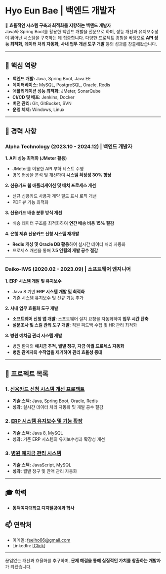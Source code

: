 # Hyo Eun Bae | 백엔드 개발자  

🚀 **효율적인 시스템 구축과 최적화를 지향하는 백엔드 개발자**  
Java와 Spring Boot를 활용한 백엔드 개발을 전문으로 하며, 성능 개선과 유지보수성이 뛰어난 시스템을 구축하는 데 집중합니다. 다양한 프로젝트 경험을 바탕으로 **API 성능 최적화, 데이터 처리 자동화, 사내 업무 개선 도구 개발** 등의 성과를 창출해왔습니다.

---

## 🔹 핵심 역량
- **백엔드 개발:** Java, Spring Boot, Java EE  
- **데이터베이스:** MySQL, PostgreSQL, Oracle, Redis  
- **애플리케이션 성능 최적화:** JMeter, SonarQube 
- **CI/CD 및 배포:** Jenkins, Docker  
- **버전 관리:** Git, GitBucket, SVN  
- **운영 체제:** Windows, Linux  

---

## 📌 경력 사항

### **Alpha Technology (2023.10 - 2024.12) | 백엔드 개발자**
**1. API 성능 최적화 (JMeter 활용)**
- JMeter를 이용한 API 부하 테스트 수행  
- 병목 현상을 분석 및 개선하여 **시스템 확장성 30% 향상**  

**2. 신용카드 웹 애플리케이션 및 배치 프로세스 개선**
- 신규 신용카드 사용자 계약 필드 표시 로직 개선  
- PDF 뷰 기능 최적화  

**3. 신용카드 배송 분류 방식 개선**
- 배송 데이터 구조를 최적화하여 **연간 배송 비용 15% 절감**  

**4. 은행 제휴 신용카드 신청 시스템 재개발**
- **Redis 캐싱 및 Oracle DB 활용**하여 실시간 데이터 처리 자동화  
- 프로세스 개선을 통해 **7.5 인월의 개발 공수 절감**  

---

### **Daiko-IWS (2020.02 - 2023.09) | 소프트웨어 엔지니어**
**1. ERP 시스템 개발 및 유지보수**
- Java 8 기반 **ERP 시스템 개발 및 최적화**  
- 기존 시스템 유지보수 및 신규 기능 추가  

**2. 사내 업무 효율화 도구 개발**
- **소프트웨어 신청 앱 개발:** 소프트웨어 설치 요청을 자동화하여 **업무 시간 단축**  
- **설문조사 및 스킬 관리 도구 개발:** 직원 피드백 수집 및 HR 관리 최적화  

**3. 병원 예치금 관리 시스템 개발**
- 병원 환자의 **예치금 추적, 월별 청구, 자금 이월 프로세스 자동화**  
- **병원 관계자의 수작업을 제거하여 관리 효율성 증대**  

---

## 📂 프로젝트 목록  

### 1. [신용카드 신청 시스템 개선 프로젝트](#)
- **기술 스택:** Java, Spring Boot, Oracle, Redis  
- **성과:** 실시간 데이터 처리 자동화 및 개발 공수 절감  

### 2. [ERP 시스템 유지보수 및 기능 확장](#)
- **기술 스택:** Java 8, MySQL  
- **성과:** 기존 ERP 시스템의 유지보수성과 확장성 개선  

### 3. [병원 예치금 관리 시스템](#)
- **기술 스택:** JavaScript, MySQL  
- **성과:** 월별 청구 및 잔액 관리 자동화  

---

## 🎓 학력
- **동덕여자대학교 디지털공예과 학사**  

## 📫 연락처
- 이메일: feelho66@gmail.com  
- LinkedIn: [[Click](https://www.linkedin.com/in/michaela-bae-13298320a/)]  

---

끊임없는 개선과 효율화를 추구하며, **문제 해결을 통해 실질적인 가치를 창출하는 개발자**가 되겠습니다.  

